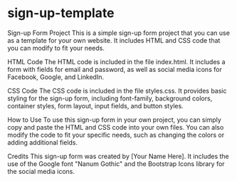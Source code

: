 # sign-up-template
Sign-up Form Project
This is a simple sign-up form project that you can use as a template for your own website. 
It includes HTML and CSS code that you can modify to fit your needs.

HTML Code
The HTML code is included in the file index.html. 
It includes a form with fields for email and password, as well as social media icons for Facebook, Google, and LinkedIn.

CSS Code
The CSS code is included in the file styles.css. 
It provides basic styling for the sign-up form, including font-family, background colors, container styles, form layout, input fields, and button styles.

How to Use
To use this sign-up form in your own project, you can simply copy and paste the HTML and CSS code into your own files. 
You can also modify the code to fit your specific needs, such as changing the colors or adding additional fields.

Credits
This sign-up form was created by [Your Name Here]. 
It includes the use of the Google font "Nanum Gothic" and the Bootstrap Icons library for the social media icons.
